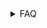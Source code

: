 <details>
  <summary> FAQ </summary>
- 🔭 I’m currently working on ........ <a href="https://github.com/mravariya/portfolio">Portfolio</a><br/>
- 🌱 I’m currently learning .......... <a href="">Data Science</a><br/>
- 👯 I’m looking to collaborate on ... <a href="">TensorFlow </a><br/>
- 🤔 I’m looking for help with ....... <a href="">ml5.js </a><br/>
- 💬 Ask me about .................... <a href="">Python, Machine Learning, Artificial Intelligence and Data Science </a><br/>
- 📫 How to reach me: ................ Email :<a href = "mailto:mravariya01@gmail.com">Click Here</a> | Twitter :<a href = "https://twitter.com/mgravariya">MGRavariya</a> | Telegram :<a href = "https://telegram.org/@mravariya">MRavariya</a><br/>
- 😄 Pronouns: ... He / Him<br/>
- ⚡ Fun fact: ... <br/>
</details>
